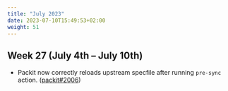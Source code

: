 ```yaml
---
title: "July 2023"
date: 2023-07-10T15:49:53+02:00
weight: 51
---
```


## Week 27 (July 4th – July 10th)

- Packit now correctly reloads upstream specfile after running `pre-sync` action. ([packit#2006](https://github.com/packit/packit/pull/2006))
